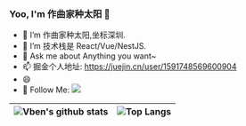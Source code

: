 
   
### Yoo, I'm 作曲家种太阳 👋


<!-- <img align="right" src="https://github-readme-stats.vercel.app/api?username=pyh996&show_icons=true&theme=radical" /> -->

- 🔭 I’m 作曲家种太阳,坐标深圳.
- 🌱 I’m 技术栈是 React/Vue/NestJS.
- 💬 Ask me about Anything you want~
- 📫 掘金个人地址: https://juejin.cn/user/1591748569600904
- 😄  
- 👏 Follow Me: [![](https://img.shields.io/github/followers/pyh996?label=follow%20me&style=social)](https://github.com/pyh996/)
 


|![Vben's github stats](https://github-readme-stats.vercel.app/api?username=pyh996&show_icons=true&theme=radical)|![Top Langs](https://github-readme-stats.vercel.app/api/top-langs/?username=pyh996&layout=compact&theme=tokyonight&langs_count=10)|
|-|-|


